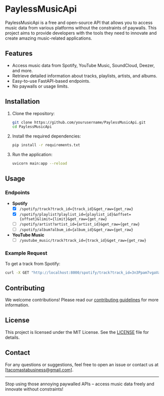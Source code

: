 # PaylessMusicApi

PaylessMusicApi is a free and open-source API that allows you to access music data from various platforms without the constraints of paywalls. This project aims to provide developers with the tools they need to innovate and create amazing music-related applications.

## Features

- Access music data from Spotify, YouTube Music, SoundCloud, Deezer, and more.
- Retrieve detailed information about tracks, playlists, artists, and albums.
- Easy-to-use FastAPI-based endpoints.
- No paywalls or usage limits.

## Installation

1. Clone the repository:
    ```sh
    git clone https://github.com/yourusername/PaylessMusicApi.git
    cd PaylessMusicApi
    ```

2. Install the required dependencies:
    ```sh
    pip install -r requirements.txt
    ```

3. Run the application:
    ```sh
    uvicorn main:app --reload
    ```

## Usage

### Endpoints

- **Spotify**
  - [x] `/spotify/track?track_id={track_id}&get_raw={get_raw}`
  - [x] `/spotify/playlist?playlist_id={playlist_id}&offset={offset}&limit={limit}&get_raw={get_raw}`
  - [ ] `/spotify/artist?artist_id={artist_id}&get_raw={get_raw}`
  - [ ] `/spotify/album?album_id={album_id}&get_raw={get_raw}`

- **YouTube Music**
  - [ ] `/youtube_music/track?track_id={track_id}&get_raw={get_raw}`

### Example Request

To get a track from Spotify:
```sh
curl -X GET "http://localhost:8000/spotify/track?track_id=3n3Ppam7vgaVa1iaRUc9Lp&get_raw=false"
```

## Contributing

We welcome contributions! Please read our [contributing guidelines](CONTRIBUTING.md) for more information.

## License

This project is licensed under the MIT License. See the [LICENSE](LICENSE) file for details.

## Contact

For any questions or suggestions, feel free to open an issue or contact us at [tacomastabusiness@gmail.com].

---

Stop using those annoying paywalled APIs – access music data freely and innovate without constraints!
